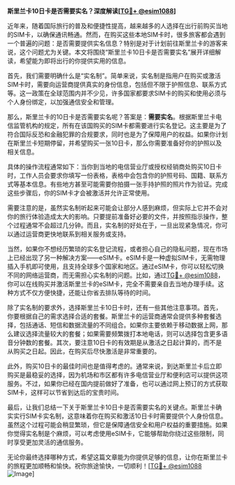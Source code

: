 **斯里兰卡10日卡是否需要实名？深度解读[[TG💪+ @esim1088](https://t.me/s/esim1088)]**

近年来，随着国际旅行的普及和便捷性提高，越来越多的人选择在出行前购买当地的SIM卡，以确保通讯畅通。然而，在购买这些本地SIM卡时，很多旅客都会遇到一个普遍的问题：是否需要提供实名信息？特别是对于计划前往斯里兰卡的游客来说，这个问题尤为关键。本文将围绕“斯里兰卡10日卡是否需要实名”展开详细解读，希望能为即将出行的你提供实用的信息。

首先，我们需要明确什么是“实名制”。简单来说，实名制是指用户在购买或激活SIM卡时，需要向运营商提供真实的身份信息，包括但不限于护照信息、联系方式等。这一政策在全球范围内并不少见，许多国家都要求SIM卡的购买和使用必须与个人身份绑定，以加强通信安全和管理。

那么，斯里兰卡的10日卡是否需要实名呢？答案是：**需要实名**。根据斯里兰卡电信监管机构的规定，所有在该国购买的SIM卡都需要进行实名登记。这主要是为了符合国际反恐和金融犯罪的合规要求，同时也是为了保障用户的权益。如果你计划在斯里兰卡短期停留，并希望购买一张10日卡，那么你需要准备好你的护照以及相关信息。

具体的操作流程通常如下：当你到当地的电信营业厅或授权经销商处购买10日卡时，工作人员会要求你填写一份表格，表格中会包含你的护照号码、国籍、联系方式等基本信息。有些地方甚至可能需要你拍摄一张手持护照的照片作为验证。完成这些步骤后，你的SIM卡才会被激活并允许正常使用。

需要注意的是，虽然实名制听起来可能会让部分人感到麻烦，但实际上它并不会对你的旅行体验造成太大的影响。只要提前准备好必要的文件，并按照指示操作，整个过程通常不会超过几分钟。而且，实名制的好处在于，一旦出现紧急情况，你可以通过运营商更快地联系到相关服务或支持。

当然，如果你不想经历繁琐的实名登记流程，或者担心自己的隐私问题，现在市场上已经出现了另一种解决方案——eSIM卡。eSIM卡是一种虚拟SIM卡，无需物理插入手机即可使用，且支持全球多个国家和地区。通过eSIM卡，你可以轻松切换不同的网络运营商，而无需担心实名制的问题。比如，通过[TG💪+ @esim1088](https://t.me/s/esim1088)，你可以在线购买并激活斯里兰卡的eSIM卡，完全不需要亲自去当地办理手续。这种方式不仅方便快捷，还能让你省去排队等待的时间。

除了实名制的要求外，选择斯里兰卡10日卡时，还有一些其他注意事项。首先，你要根据自己的需求选择合适的套餐。斯里兰卡的运营商通常会提供多种套餐选择，包括通话、短信和数据流量的不同组合。如果你主要依赖于移动数据上网，那么建议选择流量较大的套餐；如果需要频繁拨打本地电话，则可以选择包含更多语音分钟数的套餐。其次，要注意10日卡的有效期是从激活之日起计算的，而不是从购买之日起。因此，在购买后尽快激活是非常重要的。

此外，购买10日卡的最佳时间也是值得考虑的。通常来说，到达斯里兰卡后立即购买是最稳妥的选择，因为机场和市区都有许多电信营业厅和便利店可以提供这项服务。不过，如果你已经在国内提前做好了准备，也可以通过网上预订的方式获取SIM卡，这样可以节省到达后的宝贵时间。

最后，让我们总结一下关于斯里兰卡10日卡是否需要实名的关键点。斯里兰卡确实实行SIM卡实名制，这意味着你在购买和激活10日卡时需要提供个人身份信息。虽然这个过程可能会稍显繁琐，但它是保障通信安全和用户权益的重要措施。如果你觉得实名制是个麻烦，可以考虑使用eSIM卡，它能够帮助你绕过这些限制，同时享受更加灵活的通信服务。

无论你最终选择哪种方式，希望这篇文章能为你提供足够的信息，让你在斯里兰卡的旅程更加顺畅和愉快。祝你旅途愉快，一切顺利！[[TG💪+ @esim1088](https://t.me/s/esim1088) ![Image](https://i.postimg.cc/4NQfJmqS/Snipaste-2025-05-13-00-14-12.png)]